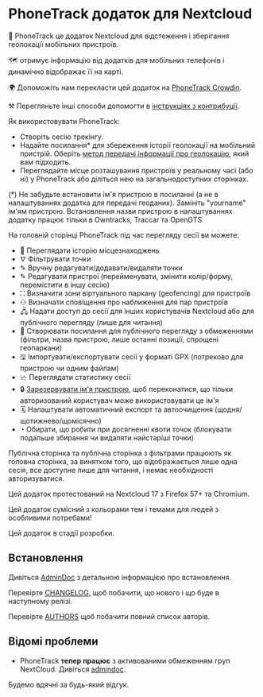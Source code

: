 # PhoneTrack додаток для Nextcloud

📱 PhoneTrack це додаток Nextcloud для відстеження і зберігання геолокації мобільних пристроїв.

🗺 отримує інформацію від додатків для мобільних телефонів і динамічно відображає її на карті.

🌍 Допоможіть нам перекласти цей додаток на [PhoneTrack Crowdin](https://crowdin.com/project/phonetrack).

⚒ Перегляньте інші способи допомогти в [інструкціях з контрибуції](https://gitlab.com/eneiluj/phonetrack-oc/blob/master/CONTRIBUTING.md).

Як використовувати PhoneTrack:

* Створіть сесію трекінгу.
* Надайте посилання\* для збереження історії геолокації на мобільний пристрій. Оберіть [метод передачі інформації про геолокацію](https://gitlab.com/eneiluj/phonetrack-oc/wikis/userdoc#logging-methods), який вам підходить.
* Переглядайте місце розташування пристроїв у реальному часі (або ні) у PhoneTrack або діліться нею на загальнодоступних сторінках.

(\*) Не забудьте встановити ім'я пристрою в посиланні (а не в налаштуваннях додатка для передачі геоданих). Замініть "yourname" ім'ям пристрою. Встановлення назви пристрою в налаштуваннях додатку працює тільки в Owntracks, Traccar та OpenGTS.

На головній сторінці PhoneTrack під час перегляду сесії ви можете:

* 📍 Переглядати історію місцезнаходжень
* ⛛ Фільтрувати точки
* ✎ Вручну редагувати/додавати/видаляти точки
* ✎ Редагувати пристрої (перейменувати, змінити колір/форму, перемістити в іншу сесію)
* ⛶ Визначити зони віртуального паркану (geofencing) для пристроїв
* ⚇ Визначати сповіщення про наближення для пар пристроїв
* 🖧 Надати доступ до сесії для інших користувачів Nextcloud або для публічного перегляду (лише для читання)
* 🔗 Створювати посилання для публічного перегляду з обмеженнями (фільтри, назва пристрою, лише останні позиції, спрощені геопаркани)
* 🖫 Імпортувати/експортувати сесії у форматі GPX (потреково для пристрою чи одним файлам)
* 🗠 Переглядати статистику сесії
* 🔒 [Зарезервувати ім'я пристрою](https://gitlab.com/eneiluj/phonetrack-oc/wikis/userdoc#device-name-reservation), щоб переконатися, що тільки авторизований користувач може використовувати це ім'я
* 🗓 Налаштувати автоматичний експорт та автоочищення (щодня/щотижнево/щомісячно)
* ◔ Обирати, що робити при досягненні квоти точок (блокувати подальше збирання чи видаляти найстаріші точки)

Публічна сторінка та публічна сторінка з фільтрами працюють як головна сторінка, за винятком того, що відображається лише одна сесія, все доступне лише для читання, і немає необхідності авторизуватися.

Цей додаток протестований на Nextcloud 17 з Firefox 57+ та Chromium.

Цей додаток сумісний з кольорами тем і темами для людей з особливими потребами!

Цей додаток в стадії розробки.

## Встановлення

Дивіться [AdminDoc](https://gitlab.com/eneiluj/phonetrack-oc/wikis/admindoc) з детальною інформацією про встановлення.

Перевірте [CHANGELOG](https://gitlab.com/eneiluj/phonetrack-oc/blob/master/CHANGELOG.md#change-log), щоб побачити, що нового і що буде в наступному релізі.

Перевірте [AUTHORS](https://gitlab.com/eneiluj/phonetrack-oc/blob/master/AUTHORS.md#authors) щоб побачити повний список авторів.

## Відомі проблеми

* PhoneTrack **тепер працює** з активованими обмеженням груп NextCloud. Дивіться [admindoc](https://gitlab.com/eneiluj/phonetrack-oc/wikis/admindoc#issue-with-phonetrack-restricted-to-some-groups-in-nextcloud).

Будемо вдячні за будь-який відгук.